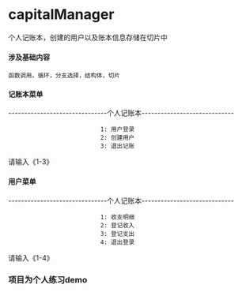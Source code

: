 # capitalManager
个人记账本，创建的用户以及账本信息存储在切片中
#### 涉及基础内容
    函数调用，循环，分支选择，结构体，切片
#### 记账本菜单
-------------------------------个人记账本-----------------------------

                              1: 用户登录
                              2: 创建用户
                              3: 退出记账
请输入《1-3》
#### 用户菜单
-------------------------------个人记账本-----------------------------

                              1: 收支明细
                              2: 登记收入
                              3: 登记支出
                              4: 退出登录
请输入《1-4》
### 项目为个人练习demo
